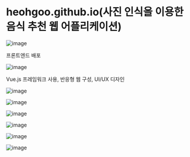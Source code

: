# heohgoo.github.io(사진 인식을 이용한 음식 추천 웹 어플리케이션)


![image](https://user-images.githubusercontent.com/95553132/212217703-fe548a99-f2ac-4bf4-8a3c-c0b87e189ee9.png)

프론트엔드 배포

![image](https://images.velog.io/images/tmdejr1117/post/6a89fedf-0be5-49ca-8a5b-ba0d89d65e8f/github_pages_logo.jpg)


Vue.js 프레임워크 사용, 반응형 웹 구성, UI/UX 디자인


![image](https://user-images.githubusercontent.com/95553132/212215384-8680e59f-d066-4072-be40-e4791b696321.png)


![image](https://user-images.githubusercontent.com/95553132/212217744-165128bc-f34b-48fb-8138-6a47602d7798.png)


![image](https://user-images.githubusercontent.com/95553132/212217764-097e1e53-3c6d-46f1-a03a-80fb2d0e2054.png)


![image](https://user-images.githubusercontent.com/95553132/212217784-6781826a-7992-4bb3-8c7b-b89dc1ba21e0.png)


![image](https://user-images.githubusercontent.com/95553132/212217808-7b763b58-2169-4456-b88e-9f7c78d39dae.png)


![image](https://user-images.githubusercontent.com/95553132/212217818-a365a277-48d7-4b4e-bee8-811bb4c143f8.png)
